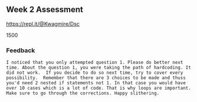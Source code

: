 ## Week 2 Assessment

https://repl.it/@Kwagmire/Dsc

1500

### Feedback
`
I noticed that you only attempted question 1. Please do better next time.
About the question 1, you were taking the path of hardcoding. It did not work. 
If you decide to do so next time, try to cover every possibility. 
Remember that there are 3 choices to be made and thuss you'd need 2 nested if statements not 1. In that case you would have over 10 cases which is a lot of code.
That is why loops are important. Make sure to go through the corrections.
Happy slithering.
`

